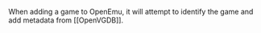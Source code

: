 When adding a game to OpenEmu, it will attempt to identify the game and add metadata from [[OpenVGDB]].
